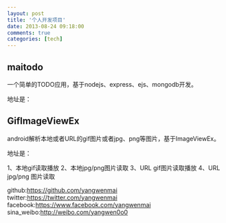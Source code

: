 ```yaml
---
layout: post
title: '个人开发项目'
date: 2013-08-24 09:18:00
comments: true
categories: [tech]
---
```

maitodo
------
一个简单的TODO应用，基于nodejs、express、ejs、mongodb开发。

地址是：[](https://github.com/yangwenmai/maitodo.git)

GifImageViewEx
-------
android解析本地或者URL的gif图片或者jpg、png等图片，基于ImageViewEx。

地址是：[](https://github.com/yangwenmai/GifImageViewEx.git)

1、本地gif读取播放
2、本地jpg/png图片读取
3、URL gif图片读取播放
4、URL jpg/png 图片读取

github:https://github.com/yangwenmai
twitter:https://twitter.com/yangwenmai
facebook:https://www.facebook.com/yangwenmai
sina_weibo:http://weibo.com/yangwen0o0
